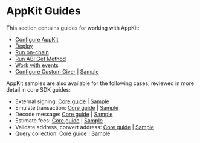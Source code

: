 # AppKit Guides

This section contains guides for working with AppKit:

* [Configure AppKit](configure\_appkit.md)
* [Deploy](deploy.md)
* [Run on-chain](run\_onchain.md)
* [Run ABI Get Method](run\_abi\_get\_method.md)
* [Work with events](work\_with\_events.md)
* [Configure Custom Giver](custom\_giver.md) | [Sample](https://github.com/tonlabs/sdk-samples/tree/master/appkit-examples/custom-giver)

AppKit samples are also available for the following cases, reviewed in more detail in core SDK guides:

* External signing: [Core guide](https://docs.everos.dev/ever-sdk/guides/work\_with\_contracts/external\_signing) | [Sample](https://github.com/tonlabs/sdk-samples/tree/master/appkit-examples/signing-box)
* Emulate transaction: [Core guide](https://docs.everos.dev/ever-sdk/guides/work\_with\_contracts/emulate\_transaction) | [Sample](https://github.com/tonlabs/sdk-samples/tree/master/appkit-examples/run\_executor)
* Decode message: [Core guide](https://docs.everos.dev/ever-sdk/guides/work\_with\_contracts/decode\_message) | [Sample](https://github.com/tonlabs/sdk-samples/tree/master/appkit-examples/listen-and-decode)
* Estimate fees: [Core guide](https://docs.everos.dev/ever-sdk/guides/work\_with\_contracts/estimate\_fees) | [Sample](https://github.com/tonlabs/sdk-samples/blob/master/appkit-examples/fee-calculation/index.js)
* Validate address, convert address: [Core guide](https://docs.everos.dev/ever-sdk/guides/work\_with\_contracts/validate\_address\_convert\_address) | [Sample](https://github.com/tonlabs/sdk-samples/blob/master/core-examples/node-js/multisig/work-with-multisig.js)
* Query collection: [Core guide](https://docs.everos.dev/ever-sdk/guides/queries\_and\_subscriptions/query\_collection) | [Sample](https://github.com/tonlabs/sdk-samples/tree/master/core-examples/node-js/query)

